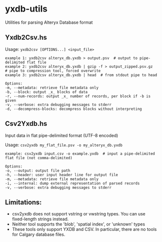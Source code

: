 # yxdb-utils
Utilities for parsing Alteryx Database format

## Yxdb2Csv.hs
Usage: ```yxdb2csv [OPTIONS...] <input_file>```
```
example 1: yxdb2csv alteryx_db.yxdb > output.psv  # output to pipe-delimited flat file
example 2: yxdb2csv alteryx_db.yxdb | gzip -f > output_zipped.psv.gz  # pipe to compression tool, forced overwrite
example 3: yxdb2csv alteryx_db.yxdb | head  # from stdout pipe to head 
```
```
Options:
-m, --metadata: retrieve file metadata only
-b, --block: output _x_ blocks of data
-r, --num-records: output _x_ number of records, per block if -b is given
-v, --verbose: extra debugging messages to stderr
-d, --decompress-blocks: decompress blocks without interpreting
```

## Csv2Yxdb.hs
Input data in flat pipe-delimited format (UTF-8 encoded)

Usage: ```csv2yxdb my_flat_file.psv -o my_alteryx_db.yxdb```

```
example: csv2yxdb input.csv -o example.yxdb  # input a pipe-delimited flat file (not comma-delimited)
```
```
Options:
-o, --output: output file path
-h, --header: user input header line for output file
-m, --metadata: retrieve file metadata only
-i, --internal: dump external representation of parsed records
-v, --verbose: extra debugging messages to stderr
```
## Limitations:
* csv2yxdb does not support vstring or vwstring types. You can use fixed-length strings instead.
* Neither tool supports the 'blob', 'spatial index', or 'unknown' types
* These tools only support YXDB and CSV. In particular, there are no tools for Calgary database files.
